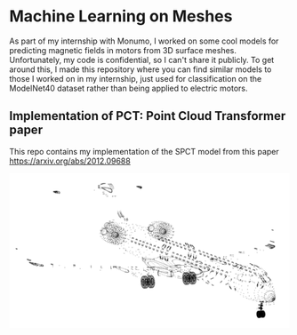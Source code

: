 # Machine Learning on Meshes
As part of my internship with Monumo, I worked on some cool models for predicting magnetic fields in motors from 3D surface meshes. Unfortunately, my code is confidential, so I can't share it publicly. To get around this, I made this repository where you can find similar models to those I worked on in my internship, just used for classification on the ModelNet40 dataset rather than being applied to electric motors.

## Implementation of PCT: Point Cloud Transformer paper
This repo contains my implementation of the SPCT model from this paper https://arxiv.org/abs/2012.09688

![alt text](readme_images/image-1.png)
